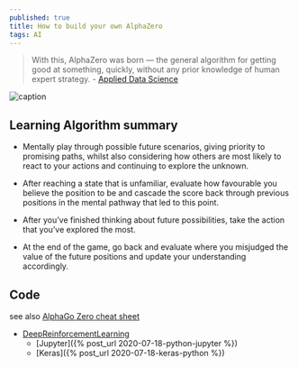 ```yaml
---
published: true
title: How to build your own AlphaZero
tags: AI
---
```

> With this, AlphaZero was born — the general algorithm for getting good at something, quickly, without any prior knowledge of human expert strategy. - [Applied Data Science](https://medium.com/applied-data-science/how-to-build-your-own-alphazero-ai-using-python-and-keras-7f664945c188)

![caption](https://miro.medium.com/max/902/1*ROq9V2D5eR_dDFFFfjA5zw.png)

## Learning Algorithm summary

- Mentally play through possible future scenarios, giving priority to promising paths, whilst also considering how others are most likely to react to your actions and continuing to explore the unknown.

- After reaching a state that is unfamiliar, evaluate how favourable you believe the position to be and cascade the score back through previous positions in the mental pathway that led to this point.

- After you’ve finished thinking about future possibilities, take the action that you’ve explored the most.

- At the end of the game, go back and evaluate where you misjudged the value of the future positions and update your understanding accordingly.

## Code
see also [AlphaGo Zero cheat sheet](https://medium.com/applied-data-science/how-to-build-your-own-alphazero-ai-using-python-and-keras-7f664945c188)

- [DeepReinforcementLearning](https://github.com/yduf/DeepReinforcementLearning)
	- [Jupyter]({% post_url 2020-07-18-python-jupyter %})
    - [Keras]({% post_url 2020-07-18-keras-python %})